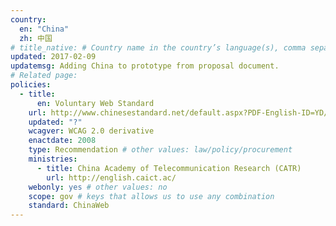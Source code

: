 ```yaml
---
country:  
  en: "China"
  zh: 中国
# title_native: # Country name in the country’s language(s), comma separated. For Switzerland: Schweiz, Suisse, Svizzera, Svizra
updated: 2017-02-09
updatemsg: Adding China to prototype from proposal document.
# Related page:
policies:
  - title:  
      en: Voluntary Web Standard
    url: http://www.chinesestandard.net/default.aspx?PDF-English-ID=YD/T%201761-2008
    updated: "?"
    wcagver: WCAG 2.0 derivative
    enactdate: 2008
    type: Recommendation # other values: law/policy/procurement
    ministries:
      - title: China Academy of Telecommunication Research (CATR)
        url: http://english.caict.ac/
    webonly: yes # other values: no
    scope: gov # keys that allows us to use any combination
    standard: ChinaWeb
---
```

